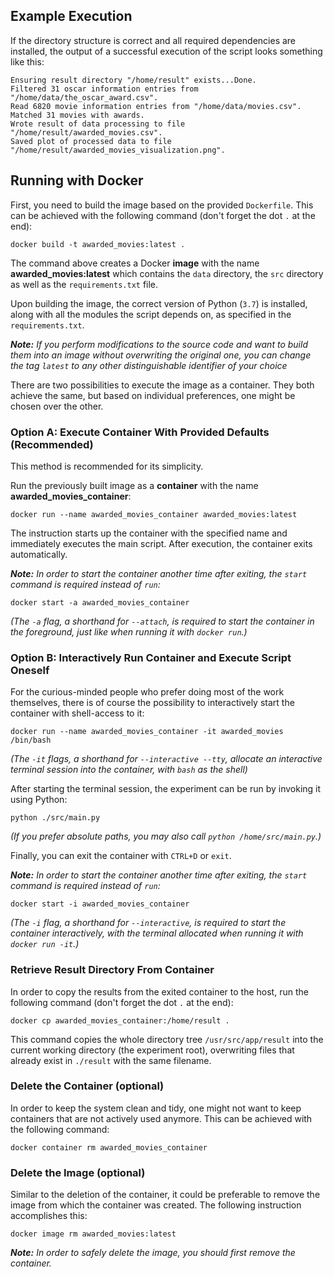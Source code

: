 ## Example Execution

If the directory structure is correct and all required dependencies are installed, the output of a successful execution of the script looks something
like this:

```shell
Ensuring result directory "/home/result" exists...Done.
Filtered 31 oscar information entries from "/home/data/the_oscar_award.csv".
Read 6820 movie information entries from "/home/data/movies.csv".
Matched 31 movies with awards.
Wrote result of data processing to file "/home/result/awarded_movies.csv".
Saved plot of processed data to file "/home/result/awarded_movies_visualization.png".
```

## Running with Docker

First, you need to build the image based on the provided `Dockerfile`. This can be achieved with the following command (don't forget the dot `.` at
the end):

```shell
docker build -t awarded_movies:latest .
```

The command above creates a Docker **image** with the name **awarded_movies:latest** which contains the `data` directory, the `src` directory as well
as the `requirements.txt` file.

Upon building the image, the correct version of Python (`3.7`) is installed, along with all the modules the script depends on, as specified in
the `requirements.txt`.

_**Note:** If you perform modifications to the source code and want to build them into an image without overwriting the original one, you can change
the tag `latest` to any other distinguishable identifier of your choice_

There are two possibilities to execute the image as a container. They both achieve the same, but based on individual preferences, one might be chosen
over the other.

### Option A: Execute Container With Provided Defaults (Recommended)

This method is recommended for its simplicity.

Run the previously built image as a **container** with the name **awarded_movies_container**:

```shell
docker run --name awarded_movies_container awarded_movies:latest
```

The instruction starts up the container with the specified name and immediately executes the main script. After execution, the container exits
automatically.

_**Note:** In order to start the container another time after exiting, the `start` command is required instead of `run`:_

```shell
docker start -a awarded_movies_container
```

_(The `-a` flag, a shorthand for `--attach`, is required to start the container in the foreground, just like when running it with `docker run`.)_

### Option B: Interactively Run Container and Execute Script Oneself

For the curious-minded people who prefer doing most of the work themselves, there is of course the possibility to interactively start the container
with shell-access to it:

```shell
docker run --name awarded_movies_container -it awarded_movies /bin/bash
```

_(The `-it` flags, a shorthand for `--interactive --tty`, allocate an interactive terminal session into the container, with `bash` as the shell)_

After starting the terminal session, the experiment can be run by invoking it using Python:

```shell
python ./src/main.py
```

_(If you prefer absolute paths, you may also call `python /home/src/main.py`.)_

Finally, you can exit the container with `CTRL+D` or `exit`.

_**Note:** In order to start the container another time after exiting, the `start` command is required instead of `run`:_

```shell
docker start -i awarded_movies_container
```

_(The `-i` flag, a shorthand for `--interactive`, is required to start the container interactively, with the terminal allocated when running it
with `docker run -it`.)_

### Retrieve Result Directory From Container

In order to copy the results from the exited container to the host, run the following command (don't forget the dot `.` at the end):

```shell
docker cp awarded_movies_container:/home/result .
```

This command copies the whole directory tree `/usr/src/app/result` into the current working directory (the experiment root), overwriting files that
already exist in `./result` with the same filename.

### Delete the Container (optional)

In order to keep the system clean and tidy, one might not want to keep containers that are not actively used anymore. This can be achieved with the
following command:

```shell
docker container rm awarded_movies_container
```

### Delete the Image (optional)

Similar to the deletion of the container, it could be preferable to remove the image from which the container was created. The following instruction
accomplishes this:

```shell
docker image rm awarded_movies:latest
```

_**Note:** In order to safely delete the image, you should first remove the container._